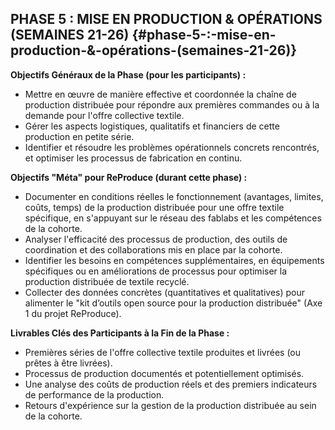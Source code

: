 ## PHASE 5 : MISE EN PRODUCTION & OPÉRATIONS (SEMAINES 21-26) {#phase-5-:-mise-en-production-&-opérations-(semaines-21-26)}

**Objectifs Généraux de la Phase (pour les participants) :**

* Mettre en œuvre de manière effective et coordonnée la chaîne de production distribuée pour répondre aux premières commandes ou à la demande pour l'offre collective textile.  
* Gérer les aspects logistiques, qualitatifs et financiers de cette production en petite série.  
* Identifier et résoudre les problèmes opérationnels concrets rencontrés, et optimiser les processus de fabrication en continu.

**Objectifs "Méta" pour ReProduce (durant cette phase) :**

* Documenter en conditions réelles le fonctionnement (avantages, limites, coûts, temps) de la production distribuée pour une offre textile spécifique, en s'appuyant sur le réseau des fablabs et les compétences de la cohorte.  
* Analyser l'efficacité des processus de production, des outils de coordination et des collaborations mis en place par la cohorte.  
* Identifier les besoins en compétences supplémentaires, en équipements spécifiques ou en améliorations de processus pour optimiser la production distribuée de textile recyclé.  
* Collecter des données concrètes (quantitatives et qualitatives) pour alimenter le "kit d’outils open source pour la production distribuée" (Axe 1 du projet ReProduce).

**Livrables Clés des Participants à la Fin de la Phase :**

* Premières séries de l'offre collective textile produites et livrées (ou prêtes à être livrées).  
* Processus de production documentés et potentiellement optimisés.  
* Une analyse des coûts de production réels et des premiers indicateurs de performance de la production.  
* Retours d'expérience sur la gestion de la production distribuée au sein de la cohorte.

